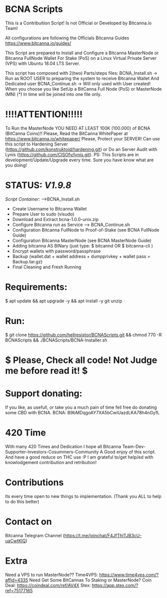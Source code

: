 # BCNA Scripts

This is a Contribuition Script! Is not Official or Developed by Bitcanna.io Team!

All configurations are following the Officials Bitcanna Guides <https://www.bitcanna.io/guides/> 

This Script are prepared to Install and Configure a Bitcanna MasterNode or Bitcanna FullNode Wallet For Stake (PoS) on a Linux Virtual Private Server (VPS) with Ubuntu 18.04 LTS Server.

This script has composed with 2(two) Parts/steps files:
BCNA_Install.sh -> Run as ROOT USER to preparing the system to receive Bitcanna Wallet And Dedicated user
BCNA_Continue.sh -> Will only used with User created! When you choose you like SetUp a BitCanna Full Node (PoS) or MasterNode (MN)
(*) In time will be joined into one file only.

# !!!!ATTENTION!!!!!
To Run the MasterNode YOU NEED AT LEAST 100K (100.000) of BCNA (BitCanna Coins)!!
Please, Read the BitCanna WhitePaper at https://www.bitcanna.io/whitepaper/
Please, Protect your SERVER! Can use this script to Hardening Server (https://github.com/konstruktoid/hardening.git) or Do an Server Audit with Lynis (https://github.com/CISOfy/lynis.git). PS: This Scripts are in development/Update/Upgrade every time. Sure you have know what are you doing!

# STATUS: *V1.9.8*

*Script Container:*
-->BCNA_Install.sh
   - Create Username to Bitcanna Wallet
   - Prepare User to sudo (visudo)
   - Download and Extract bcna-1.0.0-unix.zip
   - Configure Bitcanna run as Service
--> BCNA_Continue.sh
   - Configuration Bitcanna FullNode to Proof-of-Stake (see BCNA FullNode Guide)
   - Configuration Bitcanna MasterNode (see BCNA MasterNode Guide)
   - Adding bitcanna AS BINary (just type: $ bitcannd OR $ bitcanna-cli )
   - Encrypt wallets with password/passphrase
   - Backup (wallet.dat + wallet address + dumpprivkey + wallet pass = Backup.tar.gz)
   - Final Cleaning and Fresh Running

# Requirements: 
$ apt update && apt upgrade -y && apt install -y git unzip

# Run:
$ git clone https://github.com/hellresistor/BCNAScripts.git && chmod 770 -R BCNAScripts && ./BCNAScripts/BCNA-Installer.sh

# $ Please, Check all code! Not Judge me before read it!  $
 
# Support donating:
If you like, as usefull, or take you a much pain of time
fell free do donating some CBD with BCNA.
BCNA:  B9bMDqgoAY7XA5bCwiUazdLKA78h4nGyfL

# 420 Time
With many 420 Times and Dedication
I hope all Bitcanna Team-Dev-Supporter-Investors-Cosummers-Community A Good enjoy of this script. And have a good reduce on THC use :P
I am grateful to/get help/ed with knowlodgement contribution and retribution!

# Contributions
Its every time open to new things to implementation. 
(Thank you ALL to help to do this better)

# Contact on
Bitcanna Telegram Channel (https://t.me/joinchat/F4JfThITJB3cU-uaCwtKlQ)

# Extra
 Need a VPS to run MasterNode?? 
Time4VPS: https://www.time4vps.com/?affid=4335
 Need Get Some BitCannas To Staking or MasterNode?
Coin Deal: https://coindeal.com/ref/AV4X
Stex: https://app.stex.com/?ref=75177165
